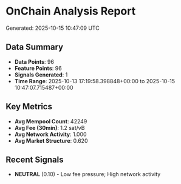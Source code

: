 # OnChain Analysis Report
Generated: 2025-10-15 10:47:09 UTC

## Data Summary
- **Data Points**: 96
- **Feature Points**: 96
- **Signals Generated**: 1
- **Time Range**: 2025-10-13 17:19:58.398848+00:00 to 2025-10-15 10:47:07.715487+00:00

## Key Metrics
- **Avg Mempool Count**: 42249
- **Avg Fee (30min)**: 1.2 sat/vB
- **Avg Network Activity**: 1.000
- **Avg Market Structure**: 0.620

## Recent Signals
- **NEUTRAL** (0.10) - Low fee pressure; High network activity
